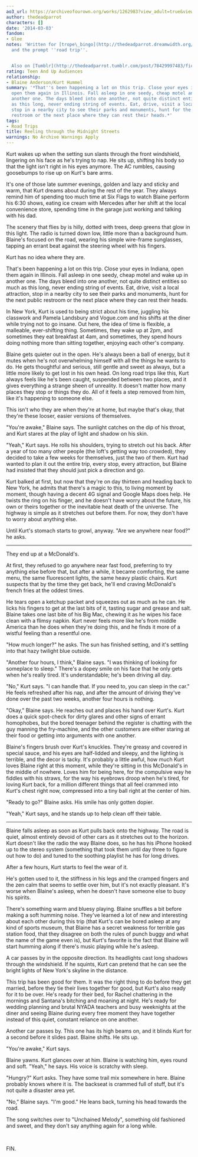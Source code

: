 ```yaml
---
ao3_url: https://archiveofourown.org/works/1262983?view_adult=true&view_full_work=true
author: thedeadparrot
characters: []
date: '2014-03-03'
fandom:
- Glee
notes: 'Written for [trope\_bingo](http://thedeadparrot.dreamwidth.org/546413.html)
  and the prompt ''road trip''.


  Also on [Tumblr](http://thedeadparrot.tumblr.com/post/78429997483/fic-reeling-through-the-midnight-streets-glee)'
rating: Teen And Up Audiences
relationship:
- Blaine Anderson/Kurt Hummel
summary: '*That''s been happening a lot on this trip. Close your eyes in Indiana,
  open them again in Illinois. Fall asleep in one seedy, cheap motel and wake up in
  another one. The days bleed into one another, not quite distinct entities so much
  as this long, never ending string of events. Eat, drive, visit a local attraction,
  stop in a nearby city to see their parks and monuments, hunt for the next public
  restroom or the next place where they can rest their heads.*'
tags:
- Road Trips
title: Reeling through the Midnight Streets
warnings: No Archive Warnings Apply
---
```


Kurt wakes up when the setting sun slants through the front windshield, lingering on his face as he's trying to nap. He sits up, shifting his body so that the light isn't right in his eyes anymore. The AC rumbles, causing goosebumps to rise up on Kurt's bare arms.

It's one of those late summer evenings, golden and lazy and sticky and warm, that Kurt dreams about during the rest of the year. They always remind him of spending too much time at Six Flags to watch Blaine perform his 6:30 shows, eating ice cream with Mercedes after her shift at the local convenience store, spending time in the garage just working and talking with his dad.

The scenery that flies by is hilly, dotted with trees, deep greens that glow in this light. The radio is turned down low, little more than a background hum. Blaine's focused on the road, wearing his simple wire-frame sunglasses, tapping an errant beat against the steering wheel with his fingers.

Kurt has no idea where they are.

That's been happening a lot on this trip. Close your eyes in Indiana, open them again in Illinois. Fall asleep in one seedy, cheap motel and wake up in another one. The days bleed into one another, not quite distinct entities so much as this long, never ending string of events. Eat, drive, visit a local attraction, stop in a nearby city to see their parks and monuments, hunt for the next public restroom or the next place where they can rest their heads. 

In New York, Kurt is used to being strict about his time, juggling his classwork and Pamela Landsbury and Vogue.com and his shifts at the diner while trying not to go insane. Out here, the idea of time is flexible, a malleable, ever-shifting thing. Sometimes, they wake up at 2pm, and sometimes they eat breakfast at 4am, and sometimes, they spend hours doing nothing more than sitting together, enjoying each other's company.

Blaine gets quieter out in the open. He's always been a ball of energy, but it mutes when he's not overwhelming himself with all the things he wants to do. He gets thoughtful and serious, still gentle and sweet as always, but a little more likely to get lost in his own head. On long road trips like this, Kurt always feels like he's been caught, suspended between two places, and it gives everything a strange sheen of unreality. It doesn't matter how many places they stop or things they do. All of it feels a step removed from him, like it's happening to someone else.

This isn't who they are when they're at home, but maybe that's okay, that they're these looser, easier versions of themselves.

"You're awake," Blaine says. The sunlight catches on the dip of his throat, and Kurt stares at the play of light and shadow on his skin.

"Yeah," Kurt says. He rolls his shoulders, trying to stretch out his back. After a year of too many other people (the loft's getting way too crowded), they decided to take a few weeks for themselves, just the two of them. Kurt had wanted to plan it out the entire trip, every stop, every attraction, but Blaine had insisted that they should just pick a direction and go.

Kurt balked at first, but now that they're on day thirteen and heading back to New York, he admits that there's a magic to this, to living moment by moment, though having a decent 4G signal and Google Maps does help. He twists the ring on his finger, and he doesn't have worry about the future, his own or theirs together or the inevitable heat death of the universe. The highway is simple as it stretches out before them. For now, they don't have to worry about anything else.

Until Kurt's stomach starts to growl, anyway. "Are we anywhere near food?" he asks.

---

They end up at a McDonald's. 

At first, they refused to go anywhere near fast food, preferring to try anything else before that, but after a while, it became comforting, the same menu, the same fluorescent lights, the same heavy plastic chairs. Kurt suspects that by the time they get back, he'll end craving McDonald's french fries at the oddest times. 

He tears open a ketchup packet and squeezes out as much as he can. He licks his fingers to get at the last bits of it, tasting sugar and grease and salt. Blaine takes one last bite of his Big Mac, chewing it as he wipes his face clean with a flimsy napkin. Kurt never feels more like he's from middle America than he does when they're doing this, and he finds it more of a wistful feeling than a resentful one.

"How much longer?" he asks. The sun has finished setting, and it's settling into that hazy twilight blue outside.

"Another four hours, I think," Blaine says. "I was thinking of looking for someplace to sleep." There's a dopey smile on his face that he only gets when he's really tired. It's understandable; he's been driving all day.

"No," Kurt says. "I can handle that. If you need to, you can sleep in the car." He feels refreshed after his nap, and after the amount of driving they've done over the past two weeks, another four hours is nothing.

"Okay," Blaine says. He reaches out and places his hand over Kurt's. Kurt does a quick spot-check for dirty glares and other signs of errant homophobes, but the bored teenager behind the register is chatting with the guy manning the fry-machine, and the other customers are either staring at their food or getting into arguments with one another.

Blaine's fingers brush over Kurt's knuckles. They're greasy and covered in special sauce, and his eyes are half-lidded and sleepy, and the lighting is terrible, and the decor is tacky. It's probably a little awful, how much Kurt loves Blaine right at this moment, while they're sitting in this McDonald's in the middle of nowhere. Loves him for being here, for the compulsive way he fiddles with his straws, for the way his eyebrows droop when he's tired, for loving Kurt back, for a million different things that all feel crammed into Kurt's chest right now, compressed into a tiny ball right at the center of him.

"Ready to go?" Blaine asks. His smile has only gotten dopier.

"Yeah," Kurt says, and he stands up to help clean off their table.

---

Blaine falls asleep as soon as Kurt pulls back onto the highway. The road is quiet, almost entirely devoid of other cars as it stretches out to the horizon. Kurt doesn't like the radio the way Blaine does, so he has his iPhone hooked up to the stereo system (something that took them until day three to figure out how to do) and tuned to the soothing playlist he has for long drives.

After a few hours, Kurt starts to feel the wear of it. 

He's gotten used to it, the stiffness in his legs and the cramped fingers and the zen calm that seems to settle over him, but it's not exactly pleasant. It's worse when Blaine's asleep, when he doesn't have someone else to buoy his spirits.

There's something warm and bluesy playing. Blaine snuffles a bit before making a soft humming noise. They've learned a lot of new and interesting about each other during this trip (that Kurt's can be bored asleep at any kind of sports museum, that Blaine has a secret weakness for terrible gas station food, that they disagree on both the rules of punch buggy and what the name of the game even is), but Kurt's favorite is the fact that Blaine will start humming along if there's music playing while he's asleep.

A car passes by in the opposite direction. Its headlights cast long shadows through the windshield. If he squints, Kurt can pretend that he can see the bright lights of New York's skyline in the distance.

This trip has been good for them. It was the right thing to do before they get married, before they tie their lives together for good, but Kurt's also ready for it to be over. He's ready for their bed, for Rachel chattering in the mornings and Santana's bitching and moaning at night. He's ready for wedding planning and brutal NYADA teachers and busy weeknights at the diner and seeing Blaine during every free moment they have together instead of this quiet, constant reliance on one another.

Another car passes by. This one has its high beams on, and it blinds Kurt for a second before it slides past. Blaine shifts. He sits up.

"You're awake," Kurt says.

Blaine yawns. Kurt glances over at him. Blaine is watching him, eyes round and soft. "Yeah," he says. His voice is scratchy with sleep.

"Hungry?" Kurt asks. They have some trail mix somewhere in here. Blaine probably knows where it is. The backseat is crammed full of stuff, but it's not quite a disaster area yet.

"No," Blaine says. "I'm good." He leans back, turning his head towards the road.

The song switches over to "Unchained Melody", something old fashioned and sweet, and they don't say anything again for a long while.

 

FIN.